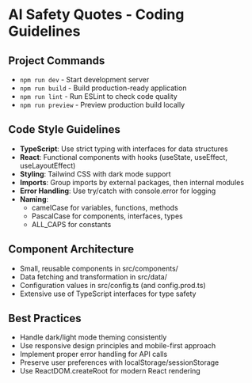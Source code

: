# AI Safety Quotes - Coding Guidelines

## Project Commands
- `npm run dev` - Start development server
- `npm run build` - Build production-ready application
- `npm run lint` - Run ESLint to check code quality
- `npm run preview` - Preview production build locally

## Code Style Guidelines
- **TypeScript**: Use strict typing with interfaces for data structures
- **React**: Functional components with hooks (useState, useEffect, useLayoutEffect)
- **Styling**: Tailwind CSS with dark mode support
- **Imports**: Group imports by external packages, then internal modules
- **Error Handling**: Use try/catch with console.error for logging
- **Naming**: 
  - camelCase for variables, functions, methods
  - PascalCase for components, interfaces, types
  - ALL_CAPS for constants

## Component Architecture
- Small, reusable components in src/components/
- Data fetching and transformation in src/data/
- Configuration values in src/config.ts (and config.prod.ts)
- Extensive use of TypeScript interfaces for type safety

## Best Practices
- Handle dark/light mode theming consistently
- Use responsive design principles and mobile-first approach
- Implement proper error handling for API calls
- Preserve user preferences with localStorage/sessionStorage
- Use ReactDOM.createRoot for modern React rendering